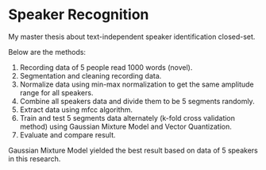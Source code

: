 # Speaker Recognition

My master thesis about text-independent speaker identification closed-set. 

Below are the methods:
1) Recording data of 5 people read 1000 words (novel).
2) Segmentation and cleaning recording data.
3) Normalize data using min-max normalization to get the same amplitude range for all speakers.
4) Combine all speakers data and divide them to be 5 segments randomly.
5) Extract data using mfcc algorithm.
6) Train and test 5 segments data alternately (k-fold cross validation method) using Gaussian Mixture Model and Vector Quantization.
7) Evaluate and compare result.

Gaussian Mixture Model yielded the best result based on data of 5 speakers in this research.
